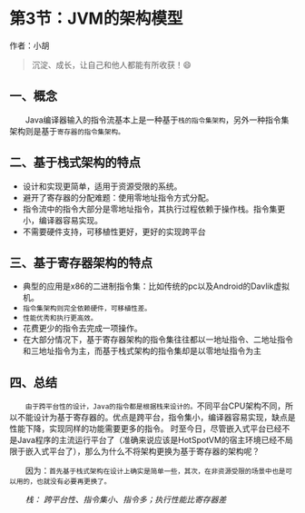 # 第3节：JVM的架构模型

作者：小胡

>沉淀、成长，让自己和他人都能有所收获！😄

## 一、概念

&emsp;&emsp;Java编译器输入的指令流基本上是一种基于`栈的指令集架构`，另外一种指令集架构则是基于`寄存器的指令集架构。`

## 二、基于栈式架构的特点

- 设计和实现更简单，适用于资源受限的系统。
- 避开了寄存器的分配难题：使用零地址指令方式分配。
- 指令流中的指令大部分是零地址指令，其执行过程依赖于操作栈。指令集更小，编译器容易实现。
- 不需要硬件支持，可移植性更好，更好的实现跨平台

## 三、基于寄存器架构的特点
- 典型的应用是x86的二进制指令集：比如传统的pc以及Android的Davlik虚拟机。
- `指令集架构则完全依赖硬件，可移植性差。`
- `性能优秀和执行更高效。`
- 花费更少的指令去完成一项操作。
- 在大部分情况下，基于寄存器架构的指令集往往都以一地址指令、二地址指令和三地址指令为主，而基于栈式架构的指令集却是以零地址指令为主

## 四、总结

&emsp;&emsp;`由于跨平台性的设计，Java的指令都是根据栈来设计的。`不同平台CPU架构不同，所以不能设计为基于寄存器的。优点是跨平台，指令集小，编译器容易实现，缺点是性能下降，实现同样的功能需要更多的指令。
时至今日，尽管嵌入式平台已经不是Java程序的主流运行平台了（准确来说应该是HotSpotVM的宿主环境已经不局限于嵌入式平台了），那么为什么不将架构更换为基于寄存器的架构呢？

&emsp;&emsp;因为：`首先基于栈式架构在设计上确实是简单一些，其次，在非资源受限的场景中也是可以用的，也就没有必要再更换了。`

&emsp;&emsp;*栈： 跨平台性、指令集小、指令多；执行性能比寄存器差*
